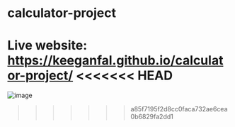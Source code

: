 # calculator-project
Live website: https://keeganfal.github.io/calculator-project/
<<<<<<< HEAD
=======

![image](https://user-images.githubusercontent.com/60140681/177364195-9abd1dfe-f160-4885-b8d8-191dadc52b81.png)
>>>>>>> a85f7195f2d8cc0faca732ae6cea0b6829fa2dd1
